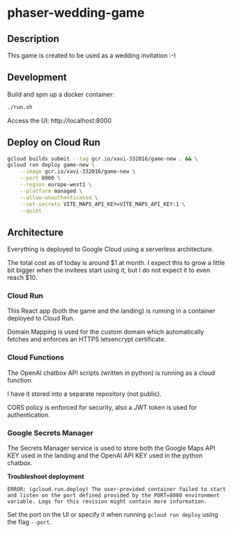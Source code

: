 # phaser-wedding-game

## Description

This game is created to be used as a wedding invitation :-)

## Development

Build and spin up a docker container:

```bash
./run.sh
```

Access the UI: http://localhost:8000

## Deploy on Cloud Run

```bash
gcloud builds submit --tag gcr.io/xavi-332016/game-new . && \
gcloud run deploy game-new \
    --image gcr.io/xavi-332016/game-new \
    --port 8000 \
    --region europe-west1 \
    --platform managed \
    --allow-unauthenticated \
    --set-secrets VITE_MAPS_API_KEY=VITE_MAPS_API_KEY:1 \
    --quiet
```

## Architecture

Everything is deployed to Google Cloud using a serverless architecture.

The total cost as of today is around $1 at month. I expect this to grow a little bit bigger when the invitees start using it, but I do not expect it to even reach $10.

### Cloud Run

This React app (both the game and the landing) is running in a container deployed to Cloud Run.

Domain Mapping is used for the custom domain which automatically fetches and enforces an HTTPS letsencrypt certificate.

### Cloud Functions

The OpenAI chatbox API scripts (written in python) is running as a cloud function.

I have it stored into a separate repository (not public).

CORS policy is enforced for security, also a JWT token is used for authentication.

### Google Secrets Manager

The Secrets Manager service is used to store both the Google Maps API KEY used in the landing and the OpenAI API KEY used in the python chatbox.

**Troubleshoot deployment**

```
ERROR: (gcloud.run.deploy) The user-provided container failed to start and listen on the port defined provided by the PORT=8080 environment variable. Logs for this revision might contain more information.
```

Set the port on the UI or specify it when running `gcloud run deploy` using the flag `--port`.